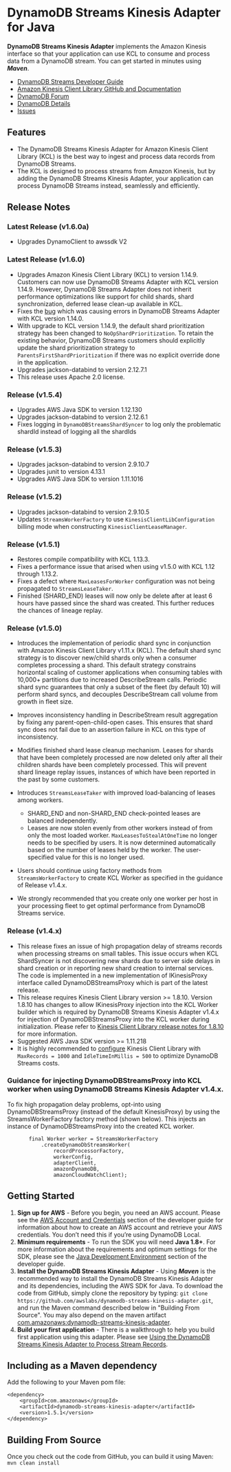 # DynamoDB Streams Kinesis Adapter for Java

**DynamoDB Streams Kinesis Adapter** implements the Amazon Kinesis interface so that your application can use KCL to consume and process data from a DynamoDB stream. You can get started in minutes using ***Maven***.

* [DynamoDB Streams Developer Guide][docs-dynamodb-streams]
* [Amazon Kinesis Client Library GitHub and Documentation][docs-kcl]
* [DynamoDB Forum][dynamodb-forum]
* [DynamoDB Details][dynamodb-details]
* [Issues][adapter-issues]

## Features

* The DynamoDB Streams Kinesis Adapter for Amazon Kinesis Client Library (KCL) is the best way to ingest and process data records from DynamoDB Streams.
* The KCL is designed to process streams from Amazon Kinesis, but by adding the DynamoDB Streams Kinesis Adapter, your application can process DynamoDB Streams instead, seamlessly and efficiently.

## Release Notes

### Latest Release (v1.6.0a)
* Upgrades DynamoClient to awssdk V2

### Latest Release (v1.6.0)
* Upgrades Amazon Kinesis Client Library (KCL) to version 1.14.9. Customers can now use DynamoDB Streams Adapter with KCL version 1.14.9. However, DynamoDB Streams Adapter does not inherit performance optimizations like support for child shards, shard synchronization, deferred lease clean-up available in KCL.
* Fixes the [bug](https://github.com/awslabs/dynamodb-streams-kinesis-adapter/issues/40) which was causing errors in DynamoDB Streams Adapter with KCL version 1.14.0.
* With upgrade to KCL version 1.14.9, the default shard prioritization strategy has been changed to `NoOpShardPrioritization`. To retain the existing behavior, DynamoDB Streams customers should explicitly update the shard prioritization strategy to `ParentsFirstShardPrioritization` if there was no explicit override done in the application.
* Upgrades jackson-databind to version 2.12.7.1
* This release uses Apache 2.0 license.

### Release (v1.5.4)
* Upgrades AWS Java SDK to version 1.12.130
* Upgrades jackson-databind to version 2.12.6.1
* Fixes logging in `DynamoDBStreamsShardSyncer` to log only the problematic shardId instead of logging all the shardIds


### Release (v1.5.3)
* Upgrades jackson-databind to version 2.9.10.7
* Upgrades junit to version 4.13.1
* Upgrades AWS Java SDK to version 1.11.1016

### Release (v1.5.2)
* Upgrades jackson-databind to version 2.9.10.5
* Updates `StreamsWorkerFactory` to use `KinesisClientLibConfiguration` billing mode when constructing `KinesisClientLeaseManager`.

### Release (v1.5.1)
* Restores compile compatibility with KCL 1.13.3.
* Fixes a performance issue that arised when using v1.5.0 with KCL 1.12 through 1.13.2.
* Fixes a defect where `MaxLeasesForWorker` configuration was not being propagated to `StreamsLeaseTaker`.
* Finished (SHARD_END) leases will now only be delete after at least 6 hours have passed since the shard was created. This further reduces the chances of lineage replay.

### Release (v1.5.0)
* Introduces the implementation of periodic shard sync in conjunction with Amazon Kinesis Client Library v1.11.x (KCL). The default shard sync strategy is to discover new/child shards only when a consumer completes processing a shard. This default strategy constrains horizontal scaling of customer applications when consuming tables with  10,000+ partitions due to increased DescribeStream calls. Periodic shard sync guarantees that only a subset of the fleet (by default 10) will perform shard syncs, and decouples DescribeStream call volume from growth in fleet size.
 
* Improves inconsistency handling in DescribeStream result aggregation by fixing any parent-open-child-open cases. This ensures that shard sync does not fail due to an assertion failure in KCL on this type of inconsistency.

* Modifies finished shard lease cleanup mechanism. Leases for shards that have been completely processed are now deleted only after all their children shards have been completely processed. This will prevent shard lineage replay issues, instances of which have been reported in the past by some customers. 

* Introduces `StreamsLeaseTaker` with improved load-balancing of leases among workers.
  * SHARD_END and non-SHARD_END check-pointed leases are balanced independently.
  * Leases are now stolen evenly from other workers instead of from only the most loaded worker. `MaxLeasesToStealAtOneTime` no longer needs to be specified by users. It is now determined automatically based on the number of leases held by the worker. The user-specified value for this is no longer used.

* Users should continue using factory methods from `StreamsWorkerFactory` to create KCL Worker as specified in the guidance of Release v1.4.x.
* We strongly recommended that you create only one worker per host in your processing fleet to get optimal performance from DynamoDB Streams service.
 
### Release (v1.4.x)
* This release fixes an issue of high propagation delay of streams records when processing streams on small tables. This issue occurs when KCL ShardSyncer is not discovering new shards due to server side delays in shard creation or in reporting new shard creation to internal services. The code is implemented in a new implementation of IKinesisProxy interface called DynamoDBStreamsProxy which is part of the latest release.
* This release requires Kinesis Client Library version >= 1.8.10. Version 1.8.10 has changes to allow IKinesisProxy injection into the KCL Worker builder which is required by DynamoDB Streams Kinesis Adapter v1.4.x for
injection of DynamoDBStreamsProxy into the KCL worker during initialization. Please refer to [Kinesis Client Library release notes for 1.8.10](https://github.com/awslabs/amazon-kinesis-client/blob/master/CHANGELOG.md#release-1810) for more information.
* Suggested AWS Java SDK version >= 1.11.218
* It is highly recommended to [configure][kcl-configuration] Kinesis Client Library with `MaxRecords = 1000` and `IdleTimeInMillis = 500` to optimize DynamoDB Streams costs.

### Guidance for injecting DynamoDBStreamsProxy into KCL worker when using DynamoDB Streams Kinesis Adapter v1.4.x.
To fix high propagation delay problems, opt-into using DynamoDBStreamsProxy (instead of the default KinesisProxy) by using the StreamsWorkerFactory factory method (shown below). This injects an instance of DynamoDBStreamsProxy into the created KCL worker.
```
       final Worker worker = StreamsWorkerFactory
           .createDynamoDbStreamsWorker(
               recordProcessorFactory,
               workerConfig,
               adapterClient,
               amazonDynamoDB,
               amazonCloudWatchClient);
```

## Getting Started

1. **Sign up for AWS** - Before you begin, you need an AWS account. Please see the [AWS Account and Credentials][docs-signup] section of the developer guide for information about how to create an AWS account and retrieve your AWS credentials. You don’t need this if you’re using DynamoDB Local.
1. **Minimum requirements** - To run the SDK you will need **Java 1.8+**. For more information about the requirements and optimum settings for the SDK, please see the [Java Development Environment][docs-signup] section of the developer guide.
1. **Install the DynamoDB Streams Kinesis Adapter** - Using ***Maven*** is the recommended way to install the DynamoDB Streams Kinesis Adapter and its dependencies, including the AWS SDK for Java.  To download the code from GitHub, simply clone the repository by typing: `git clone https://github.com/awslabs/dynamodb-streams-kinesis-adapter.git`, and run the Maven command described below in "Building From Source". You may also depend on the maven artifact [com.amazonaws:dynamodb-streams-kinesis-adapter][adapter-maven].
1. **Build your first application** - There is a walkthrough to help you build first application using this adapter. Please see [Using the DynamoDB Streams Kinesis Adapter to Process Stream Records][docs-adapter].

## Including as a Maven dependency

Add the following to your Maven pom file:
```
<dependency>
    <groupId>com.amazonaws</groupId>
    <artifactId>dynamodb-streams-kinesis-adapter</artifactId>
    <version>1.5.1</version>
</dependency>
```

## Building From Source

Once you check out the code from GitHub, you can build it using Maven: `mvn clean install`

[adapter-issues]: https://github.com/awslabs/dynamodb-streams-kinesis-adapter/issues
[adapter-maven]: http://mvnrepository.com/artifact/com.amazonaws/dynamodb-streams-kinesis-adapter
[dynamodb-details]: https://aws.amazon.com/dynamodb
[dynamodb-forum]: https://developer.amazonwebservices.com/connect/forum.jspa?forumID=131
[docs-adapter]: https://docs.aws.amazon.com/amazondynamodb/latest/developerguide/Streams.KCLAdapter.html
[docs-dynamodb-streams]: https://docs.aws.amazon.com/amazondynamodb/latest/developerguide/Streams.html
[docs-kcl]: https://github.com/awslabs/amazon-kinesis-client
[docs-signup]: https://docs.aws.amazon.com/AWSSdkDocsJava/latest/DeveloperGuide/java-dg-setup.html
[kcl-configuration]: https://github.com/awslabs/amazon-kinesis-client/blob/master/src/main/java/com/amazonaws/services/kinesis/clientlibrary/lib/worker/KinesisClientLibConfiguration.java